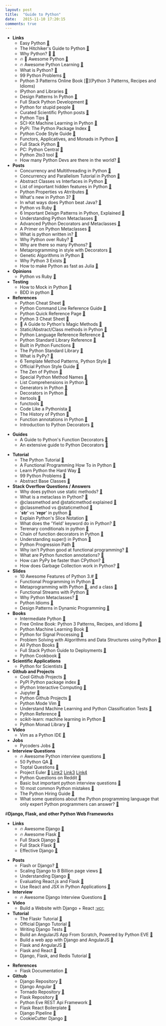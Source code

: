 ```yaml
---
layout: post
title:  "Guide to Python"
date:   2015-11-10 17:20:15
comments: true
---
```


- **Links**
    - Easy Python [:link:](http://easy-python.readthedocs.org/en/latest/#contribute)
    - The Hitchiker's Guide to Python [:link:](https://github.com/kennethreitz/python-guide)
    - Why Python? :raised_hands: [:link:](https://docs.python.org/2/faq/general.html#why-was-python-created-in-the-first-place)
    - :fire: :raised_hands: Awesome Python [:link:](https://github.com/vinta/awesome-python)
    - :fire: Awesome Python Learning [:link:](https://github.com/CodementorIO/Python-Learning-Resources)
    - What is Python? [:link:](https://docs.python.org/2/tutorial/index.html#tutorial-index)
    - 99 Python Problems [:link:](https://wiki.python.org/moin/ProblemSets/99%20Prolog%20Problems%20Solutions)
    - Python 3 Patterns Online Book [:link:](Python 3 Patterns, Recipes and Idioms)
    - IPython and Libraries [:link:](https://github.com/ipython/ipython)
    - Design Patterns In Python [:link:](https://github.com/faif/python-patterns)
    - Full Stack Python Development [:link:](http://www.fullstackpython.com/vim.html)
    - Python for stupid people [:link:](https://github.com/kirang89/pycrumbs/blob/master/pycrumbs.md#environments-and-environment-management)
    - Curated Scientific Python posts [:link:](https://github.com/svaksha/pythonidae)
    - Python Tips [:link:](https://github.com/rasbt/python_reference)
    - SCI-Kit Machine Learning in Python [:link:](http://scikit-learn.org/stable/)
    - PyPi: The Python Package Index [:link:](https://pypi.python.org/pypi)
    - Python Code Style Guide [:link:](https://www.python.org/dev/peps/pep-0008/)
    - Functors, Applicatives, and Monads in Python [:link:](https://github.com/dbrattli/OSlash/wiki/Functors,-Applicatives,-And-Monads-In-Pictures)
    - Full Stack Python [:link:](http://www.fullstackpython.com/table-of-contents.html)
    - PC: Python Central [:link:](http://pythoncentral.io/)
    - Python 2to3 tool [:link:](https://docs.python.org/2/library/2to3.html)
    - How many Python Devs are there in the world? [:link:](http://www.gilesthomas.com/2013/06/how-many-python-programmers-are-there-in-the-world/)
- **Posts**
    - Concurrency and Multithreading in Python [:link:](https://www.quora.com/How-do-I-do-multithreading-in-Python)
    - Concurrency and Parallelism Tutorial in Python [:link:](http://www.toptal.com/python/beginners-guide-to-concurrency-and-parallelism-in-python)
    - Abstract Classes vs Interfaces in Python [:link:](http://stackoverflow.com/questions/372042/difference-between-abstract-class-and-interface-in-python)
    - List of important hidden features in Python [:link:](http://stackoverflow.com/questions/101268/hidden-features-of-python)
    - Python Properties vs Atrributes [:link:](http://stackoverflow.com/questions/7374748/whats-the-difference-between-a-python-property-and-attribute)
    - What's new in Python 3? [:link:](https://docs.python.org/3/whatsnew/3.0.html)
    - In what ways does Python beat Java? [:link:](https://www.quora.com/What-are-the-most-practical-beneficials-for-Python-comparing-to-Java) 
    - Python vs Ruby [:link:](https://ochronus.com/a-rubyists-confessions-on-python/)
    - 6 Important Deisgn Patterns in Python, Explained [:link:](http://ginstrom.com/scribbles/2007/10/08/design-patterns-python-style/)
    - Understanding Python Metaclasses [:link:](http://blog.ionelmc.ro/2015/02/09/understanding-python-metaclasses/)
    - Advanced Python Decorators and Metaclasses [:link:](http://lgiordani.com/blog/2014/10/14/decorators-and-metaclasses/)
    - A Primer on Python Metaclasses [:link:](http://jakevdp.github.io/blog/2012/12/01/a-primer-on-python-metaclasses/)
    - What is python written in? [:link:](https://www.quora.com/What-is-Python-written-in)
    - Why Python over Ruby? [:link:](https://news.ycombinator.com/item?id=682101)
    - Why are there so many Pythons? [:link:](http://www.toptal.com/python/why-are-there-so-many-pythons)
    - Metaprogramming in style with Decorators [:link:](http://lgiordani.com/blog/2015/04/23/python-decorators-metaprogramming-with-style/)
    - Genetic Algorithms in Python [:link:](http://colindrake.me/2011/05/01/ga-in-python/)
    - Why Python 3 Exists [:link:](http://www.snarky.ca/why-python-3-exists?utm_content=buffer7a5c1&utm_medium=social&utm_source=twitter.com&utm_campaign=buffer)
    - How to make Python as fast as Julia [:link:](https://www.ibm.com/developerworks/community/blogs/jfp/entry/Python_Meets_Julia_Micro_Performance?lang=en&utm_content=buffer9bacd&utm_medium=social&utm_source=twitter.com&utm_campaign=buffer)
- **Opinions**
    - Python vs Ruby [:link:](https://www.quora.com/What-are-some-key-differences-between-Ruby-and-Python)
- **Testing**
    - How to Mock in Python [:link:](http://www.toptal.com/python/an-introduction-to-mocking-in-python)
    - BDD in python [:link:](http://code.tutsplus.com/tutorials/behavior-driven-development-in-python--net-26547)
- **References**
    + Python Cheat Sheet [:link:](https://perso.limsi.fr/pointal/_media/python:cours:mementopython3-english.pdf)
    + Python Command Line Reference Guide [:link:](https://docs.python.org/3.3/using/cmdline.html)
    + Python Quick Reference Page [:link:](http://rgruet.free.fr/PQR27/PQR2.7.html#ClassDef)
    + Python 3 Cheat Sheet [:link:](http://overapi.com/python/)
    + :raised_hands: A Guide to Python's Magic Methods [:link:](https://github.com/RafeKettler/magicmethods)
    + Static/Abstract/Class methods in Python [:link:](https://julien.danjou.info/blog/2013/guide-python-static-class-abstract-methods)
    + Python Language Reference Reference [:link:](https://docs.python.org/3/reference/index.html#reference-index)
    + Python Standard Library Reference [:link:](https://docs.python.org/3/library/index.html)
    + Built in Python Functions [:link:](https://docs.python.org/2/library/functions.html)
    + The Python Standard Library [:link:](https://docs.python.org/2/library/index.html)
    + What is PyPy? [:link:](http://doc.pypy.org/en/latest/introduction.html)
    + 6 Template Method Patterns, Python Style [:link:](http://ginstrom.com/scribbles/2007/10/08/design-patterns-python-style/)
    + Official Python Style Guide [:link:](http://legacy.python.org/dev/peps/pep-0008/#a-foolish-consistency-is-the-hobgoblin-of-little-minds)
    + The Zen of Python [:link:](https://www.python.org/dev/peps/pep-0020/)
    + Special Python Method Names [:link:](http://www.diveintopython3.net/special-method-names.html)
    + List Comprehensions in Python [:link:](https://en.wikipedia.org/wiki/List_comprehension#Python)
    + Generators in Python [:link:](https://en.wikipedia.org/wiki/Python_syntax_and_semantics#Generators)
    + Decorators in Python [:link:](https://wiki.python.org/moin/PythonDecorators#What_is_a_Decorator)
    + itertools [:link:](https://docs.python.org/2/library/itertools.html)
    + functools [:link:](https://docs.python.org/2/library/functools.html)
    + Code Like a Pythonista [:link:](http://python.net/~goodger/projects/pycon/2007/idiomatic/handout.html)
    + The History of Python [:link:](http://python-history.blogspot.com/)
    + Function annotations in Python [:link:](https://www.python.org/dev/peps/pep-3107/)
    + Introduction to Python Decorators [:link:](https://www.codementor.io/python/tutorial/introduction-to-decorators)
+ **Guides**
    + A Guide to Python's Function Decorators [:link:](http://thecodeship.com/patterns/guide-to-python-function-decorators/)
    + An extensive guide to Python Decorators [:link:](https://github.com/GrahamDumpleton/wrapt)
- **Tutorial**
    + The Python Tutorial [:link:](http://www.python-course.eu/python3_course.php) 
    + A Functional Programming How To in Python [:link:](https://docs.python.org/2/howto/functional.html)
    + Learn Python the Hard Way [:link:](http://learnpythonthehardway.org/book/index.html)
    + 99 Python Problems [:link:](https://wiki.python.org/moin/ProblemSets/99%20Prolog%20Problems%20Solutions#Problems_1-6)
    + Abstract Base Classes [:link:](https://www.python.org/dev/peps/pep-3119/)
- **Stack Overflow Questions / Answers**
    - Why does python use static methods? [:link:](http://stackoverflow.com/questions/2657627/why-does-python-use-magic-methods)
    - What is a metaclass in Python? [:link:](http://stackoverflow.com/questions/100003/what-is-a-metaclass-in-python/6581949#6581949)
    - @classmethod and @staticmethod explained [:link:](http://stackoverflow.com/questions/12179271/python-classmethod-and-staticmethod-for-beginner)
    - @classmethod vs @staticmethod [:link:](http://stackoverflow.com/questions/136097/what-is-the-difference-between-staticmethod-and-classmethod-in-python?lq=1)
    - '__str__' vs '__repr__' in python [:link:](http://stackoverflow.com/questions/1436703/difference-between-str-and-repr-in-python?rq=1)
    - Explain Python's Slice Notation [:link:](http://stackoverflow.com/questions/509211/explain-pythons-slice-notation)
    - What does the 'Yield' keyword do in Python? [:link:](http://stackoverflow.com/questions/231767/what-does-the-yield-keyword-do-in-python)
    - Terenary conditionals in python [:link:](http://stackoverflow.com/questions/394809/does-python-have-a-ternary-conditional-operator)
    - Chain of function decorators in Python [:link:](http://stackoverflow.com/questions/739654/how-can-i-make-a-chain-of-function-decorators-in-python)
    - Understanding super() in Python [:link:](http://stackoverflow.com/questions/576169/understanding-python-super-with-init-methods)
    - Python Progression Path [:link:](http://stackoverflow.com/questions/2573135/python-progression-path-from-apprentice-to-guru)
    - Why isn't Python good at functional programming? [:link:](http://stackoverflow.com/questions/1017621/why-isnt-python-very-good-for-functional-programming)
    - What are Python function annotations? [:link:](http://stackoverflow.com/questions/14379753/what-does-mean-in-python-function-definitions)
    - How can PyPy be faster than CPython? [:link:](http://stackoverflow.com/questions/12645394/how-can-pypy-be-faster-than-cpython)
    - How does Garbage Collection work in Python? [:link:](https://www.quora.com/How-does-garbage-collection-in-Python-work)
- **Slides**
    - 10 Awesome Features of Python 3.# [:link:](https://asmeurer.github.io/python3-presentation/slides.html#1)
    - Functional Programming in Python [:floppy_disk:](http://kachayev.github.io/talks/uapycon2012/index.html#/9)
    - Metaprogramming with Python [:floppy_disk:](http://slides.com/gigaroby/metaprogramming-in-python/fullscreen#/), and a class [:link:](http://python-3-patterns-idioms-test.readthedocs.org/en/latest/Metaprogramming.html)
    - Functional Streams with Python [:link:](https://speakerdeck.com/kachayev/streams-abstraction)
    - Why Python Metaclasses? [:link:](http://www.vrplumber.com/programming/metaclasses-pycon.pdf)
    - Python Idioms [:link:](http://safehammad.com/downloads/python-idioms-2014-01-16.pdf)
    - Design Patterns in Dynamic Programming [:link:](http://norvig.com/design-patterns/design-patterns.pdf)
- **Books**
    - Intermediate Python [:book:](http://book.pythontips.com/en/latest/index.html)
    - Free Online Book: Python 3 Patterns, Recipes, and Idioms [:book:](http://python-3-patterns-idioms-test.readthedocs.org/en/latest/index.html) 
    - Python Machine Learning Book [:book:](https://github.com/rasbt/python-machine-learning-book) 
    - Python for Signal Processing [:book:](http://nbviewer.ipython.org/github/unpingco/Python-for-Signal-Processing/tree/master/)
    - Problem Solving with Algorithms and Data Structures using Python [:book:](http://interactivepython.org/runestone/static/pythonds/index.html)
    - All Python Books [:book:](http://importpython.com/books/)
    - Full Stack Python Guide to Deployments [:book:](http://www.deploypython.com/)
    - Python Cookbook [:book:](http://chimera.labs.oreilly.com/books/1230000000393/index.html)
- **Scientific Applications**
    - Python for Scientists [:link:](http://nbviewer.ipython.org/gist/rpmuller/5920182)
- **Github and Projects**
    - Cool Github Projects [:link:](https://www.coolgithubprojects.com/)
    - PyPI Python package index [:link:](https://pypi.python.org/pypi)
    - IPython Interactive Computing [:link:](http://ipython.org/)
    - Jupyter [:link:](https://try.jupyter.org/)
    - Python Github Projects [:link:](https://github.com/checkcheckzz/python-github-projects)
    - Python Mode Vim [:link:](https://github.com/klen/python-mode)
    - Understand Machine Learning and Python Classification Tests [:link:](https://github.com/rasbt/pattern_classification)
    - Python Reference [:link:](https://github.com/rasbt/python_reference)
    - scikit-learn: machine learning in Python [:link:](https://github.com/scikit-learn/scikit-learn)
    - Python Monad Library [:link:](https://github.com/dbrattli/OSlash) 
- **Video**
    - Vim as a Python IDE [:link:](https://www.youtube.com/watch?v=YhqsjUUHj6g)
- **Jobs**
    - Pycoders Jobs [:link:](http://www.pythonjobshq.com/)
- **Interview Questions**
    - :fire: Awesome Python interview questions [:link:](https://github.com/MaximAbramchuck/awesome-interviews#python)
    - 50 Python QA [:link:](http://www.careerride.com/python-interview-questions.aspx)
    - Toptal Questions [:link:](http://www.toptal.com/python/interview-questions)
    - Project Euler [:link:](http://www.s-anand.net/euler.html) [Link2](http://www.toddsifleet.com/projects/euler) [Link3](https://zach.se/project-euler-solutions/) [Link4](http://www.nayuki.io/page/project-euler-solutions)
    - Python Questions on Reddit [:link:](https://www.reddit.com/r/Python/comments/1knw7z/python_interview_questions)
    - Basic but important python interview questions [:link:](http://insights.dice.com/2014/04/30/interview-questions-pythondjango-developers/)
    - 10 most common Python mistakes [:link:](http://www.toptal.com/python/top-10-mistakes-that-python-programmers-make)
    - The Python Hiring Guide [:link:](http://www.toptal.com/python#hiring-guide)
    - What some questions about the Python programming language that only expert Python programmers can answer? [:link:](https://www.quora.com/What-some-questions-about-the-Python-programming-language-that-only-expert-Python-programmers-can-answer)


#**Django, Flask, and other Python Web Frameworks**
- **Links**
    + :fire: Awesome Django [:link:](http://awesome-django.com/)
    + :fire: Awesome Flask [:link:](https://github.com/humiaozuzu/awesome-flask)
    - Full Stack Django [:link:](http://www.fullstackpython.com/django.html)
    + Full Stack Flask [:link:](http://www.fullstackpython.com/flask.html)
    + Effective Django [:link:](http://www.effectivedjango.com/)
+ **Posts**
    + Flash or Django? [:link:](https://www.quora.com/Should-I-learn-Flask-or-Django)
    + Scaling Django to 8 Billion page views [:link:](http://blog.disqus.com/post/62187806135/scaling-django-to-8-billion-page-views)
    + Understanding Django [:link:](https://www.quora.com/How-do-I-make-progress-with-Python-Djangos)
    + Evaluating React.js and Flask [:link:](http://aviadas.com/blog/2015/08/05/evaluating-react-dot-js-and-flask/)
    + Use React and JSX in Python Applications [:link:](http://facebook.github.io/react/blog/2013/08/19/use-react-and-jsx-in-python-applications.html)
+ **Interview**
    + :fire: Awesome Django Interview Questions [:link:](https://github.com/MaximAbramchuck/awesome-interviews#django)
+ **Video**
    + Build a Website with Django + React [:vcr:](https://www.youtube.com/playlist?list=PLei96ZX_m9sUs4aFBvxQDKAE1tg2kN01e)
+ **Tutorial**
    + The Flaskr Tutorial [:link:](http://flask.pocoo.org/docs/0.10/tutorial/)
    + Official Django Tutorial [:link:](https://docs.djangoproject.com/en/1.8/intro/tutorial01/)
    + Writing Django Tests [:link:](http://cj.gaconnet.com/informal/rewriting-python-and-django-example-tests-for-explicitness)
    + Build an AngularJS App From Scratch, Powered by Python EVE [:link:](http://code.tutsplus.com/tutorials/build-an-angularjs-app-from-scratch-powered-by-python-eve--cms-23063)
    + Build a web app with Django and AngularJS [:link:](https://thinkster.io/django-angularjs-tutorial)
    + Flask and AngularJS [:link:](https://realpython.com/blog/python/flask-by-example-integrating-flask-and-angularjs/)
    + Flask and React [:link:](https://realpython.com/blog/python/the-ultimate-flask-front-end/)
    + Django, Flask, and Redis Tutorial [:link:](http://www.toptal.com/django/django-flask-and-redis-sharing-user-sessions-between-frameworks)
- **References**
    - Flask Documentation [:link:](http://flask.pocoo.org/docs/0.10/quickstart/)
- **Github**
    + Django Repository [:link:](https://github.com/django/django)
    + Django Angular [:link:](https://github.com/jrief/django-angular/)
    + Tornado Repository [:link:](https://github.com/tornadoweb/tornado)
    + Flask Repository [:link:](https://github.com/mitsuhiko/flask)
    + Python Eve REST Api Framework [:link:](http://python-eve.org/)
    + Flask React Boilerplate [:link:](https://github.com/alexkuz/flask-react-boilerplate)
    + Django Pipeline [:link:](https://github.com/cyberdelia/django-pipeline)
    + CookieCutter Django [:link:](https://github.com/pydanny/cookiecutter-django)

